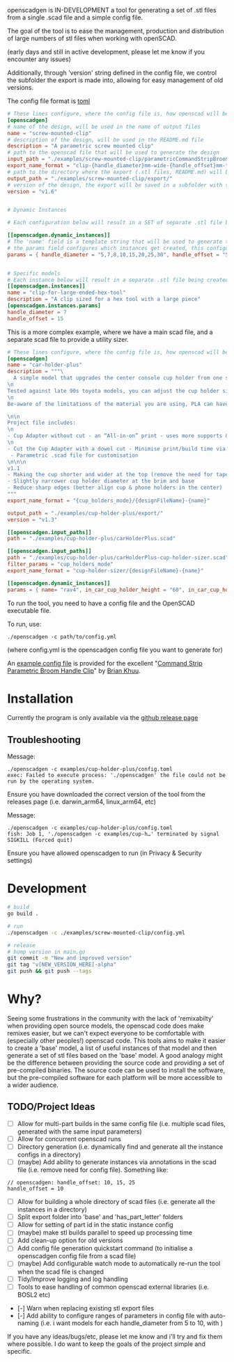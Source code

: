 openscadgen is IN-DEVELOPMENT a tool for generating a set of .stl files from a single .scad file and a simple config file.

The goal of the tool is to ease the management, production and distribution of large numbers of stl files when working with openSCAD.

(early days and still in active development, please let me know if you encounter any issues)

Additionally, through 'version' string defined in the config file, we control the subfolder the export is made into, allowing for easy management of old versions.

The config file format is [toml](https://toml.io/en/)

```toml
# These lines configure, where the config file is, how openscad will be run and where the output will be saved
[openscadgen]
# name of the design, will be used in the name of output files
name = "screw-mounted-clip"
# description of the design, will be used in the README.md file
description = "A parametric screw mounted clip"
# path to the openscad file that will be used to generate the design
input_path = "./examples/screw-mounted-clip/parametricCommandStripBroomHook.scad"
export_name_format = "clip-{handle_diameter}mm-wide-{handle_offset}mm-tall"
# path to the directory where the export (.stl files, README.md) will be saved
output_path = "./examples/screw-mounted-clip/export/"
# version of the design, the export will be saved in a subfolder with this version number
version = "v1.6"


# Dynamic Instances

# Each configuration below will result in a SET of separate .stl file being created with those parameters in the 'output_path' directory

[[openscadgen.dynamic_instances]]
# The 'name' field is a template string that will be used to generate the instance name (note the {param_name} syntax for value replacement)
# the params field configures which instances get created, this configures 50 
params = { handle_diameter = "5,7,8,10,15,20,25,30", handle_offset = "5,10,15,20,25,30" }


# Specific models
# Each instance below will result in a separate .stl file being created with those parameters in the 'output_path' directory
[[openscadgen.instances]]
name = "clip-for-large-ended-hex-tool"
description = "A clip sized for a hex tool with a large piece"
[openscadgen.instances.params]
handle_diameter = 7
handle_offset = 15

```

This is a more complex example, where we have a main scad file, and a separate scad file to provide a utility sizer.

```toml
# These lines configure, where the config file is, how openscad will be run and where the output will be saved
[openscadgen]
name = "car-holder-plus"
description = """\
  A simple model that upgrades the center console cup holder from one small cup holder to two medium-large cup holders with a slot at either end for a phone
\n
Tested against late 90s toyota models, you can adjust the cup holder size via these params in the openscad file:
\n
Be-aware of the limitations of the material you are using, PLA can have a very limited lifespan as it will deform and warp in the sun/heat of the car (https://3dprinting.stackexchange.com/questions/6119/can-you-put-pla-parts-in-your-car-in-the-sun)

\n\n
Project file includes:
\n
- Cup Adapter without cut - an “All-in-on” print - uses more supports & time, stronger, with no assembly (~14h print time & 560g of PLA filament)
\n
- Cut the Cup Adapter with a dowel cut - Minimise print/build time via splitting the cup holder to a separate part (~10h print time & 470g of PLA filament)
 - Parametric .scad file for customisation 
\n\n\n
v1.1
- Making the cup shorter and wider at the top (remove the need for tape)
- Slightly narrower cup holder diameter at the brim and base
- Reduce sharp edges (better align cup & phone holders in the center)
"""
export_name_format = "{cup_holders_mode}/{designFileName}-{name}"

output_path = "./examples/cup-holder-plus/export/"
version = "v1.3"

[[openscadgen.input_paths]]
path = "./examples/cup-holder-plus/carHolderPlus.scad"

[[openscadgen.input_paths]]
path = "./examples/cup-holder-plus/carHolderPlus-cup-holder-sizer.scad"
filter_params = "cup_holders_mode"
export_name_format = "cup-holder-sizer/{designFileName}-{name}"

[[openscadgen.dynamic_instances]]
params = { name= "rav4", in_car_cup_holder_height = "60", in_car_cup_holder_top_diameter = "74", in_car_cup_holder_bottom_diameter = "66.5", cup_holders_mode = "twoLargerHolders,oneLargerHolderOneSmallerHolder" }

```



To run the tool, you need to have a config file and the OpenSCAD executable file.

To run, use: 
```
./openscadgen -c path/to/config.yml
```
(where config.yml is the openscadgen config file you want to generate for)


An [example config file](./examples/screw-mounted-clip/config.yml) is provided for the excellent "[Command Strip Parametric Broom Handle Clip](https://www.printables.com/model/516117-parametric-broom-handle-holder-openscad-command-st/related)" by [Brian Khuu](https://briankhuu.com/). 

# Installation

Currently the program is only available via the [github release page](https://github.com/kiwikid/openscadgen/releases)


## Troubleshooting


Message:
```
./openscadgen -c examples/cup-holder-plus/config.toml
exec: Failed to execute process: './openscadgen' the file could not be run by the operating system.
```
Ensure you have downloaded the correct version of the tool from the releases page (i.e. darwin_arm64, linux_arm64, etc)

Message:
```
./openscadgen -c examples/cup-holder-plus/config.toml
fish: Job 1, './openscadgen -c examples/cup-h…' terminated by signal SIGKILL (Forced quit)
```
Ensure you have allowed openscadgen to run (in Privacy & Security settings)




# Development
```bash
# build
go build .

# run
./openscadgen -c ./examples/screw-mounted-clip/config.yml

# release   
# bump version in main.go
git commit -m "New and improved version"
git tag "v[NEW_VERSION_HERE]-alpha"  
git push && git push --tags
```


# Why?

Seeing some frustrations in the community with the lack of 'remixabilty' when providing open source models, the openscad code does make remixes easier, but we can't expect everyone to be comfortable with (especially other peoples!) openscad code. This tools aims to make it easier to create a 'base' model, a list of useful instances of that model and then generate a set of stl files based on the 'base' model. A good analogy might be the difference between providing the source code and providing a set of pre-compiled binaries. The source code can be used to install the software, but the pre-compiled software for each platform will be more accessible to a wider audience.





## TODO/Project Ideas
- [ ] Allow for multi-part builds in the same config file (i.e. multiple scad files, generated with the same input parameters)
- [ ] Allow for concurrent openscad runs
- [ ] Directory generation (i.e. dynamically find and generate all the instance configs in a directory)
- [ ] (maybe) Add ability to generate instances via annotations in the scad file (i.e. remove need for config file). Something like:
```
// openscadgen: handle_offset: 10, 15, 25
handle_offset = 10
```
- [ ] Allow for building a whole directory of scad files (i.e. generate all the instances in a directory)
- [ ] Split export folder into 'base' and 'has_part_letter' folders
- [ ] Allow for setting of part id in the static instance config
- [ ] (maybe) make stl builds parallel to speed up processing time 
- [ ] Add clean-up option for old versions
- [ ] Add config file generation quickstart command (to initialise a openscadgen config file from a scad file)
- [ ] (maybe) Add configurable watch mode to automatically re-run the tool when the scad file is changed
- [ ] Tidy/Improve logging and log handling
- [ ] Tools to ease handling of common openscad external libraries (i.e. BOSL2 etc)
- [-] Warn when replacing existing stl export files
- [-] Add ability to configure ranges of parameters in config file with auto-naming (i.e. i want models for each handle_diameter from 5 to 10, with )

If you have any ideas/bugs/etc, please let me know and i'll try and fix them where possible. I do want to keep the goals of the project simple and specific.